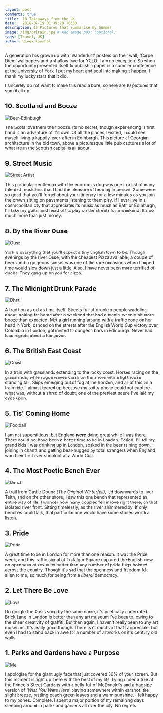 ```yaml
---
layout: post
comments: true
title:  10 Takeaways from the UK
date:   2018-07-19 01:39:20 +0530
description: 10 Pictures that summarise my Summer
image: /img/britain.jpg # Add image post (optional)
tags: [Travel, UK]
author: Vivek Kaushal
---
```

A generation has grown up with ‘Wanderlust’ posters on their wall, ‘Carpe Diem’ wallpapers and a shallow love for YOLO. I am no exception. So when the opportunity presented itself to publish a paper in a summer conference at the University of York, I put my heart and soul into making it happen. I thank my lucky stars that it did.

I sincerely do not want to make this read a bore, so here are 10 pictures that sum it all up:

## 10. Scotland and Booze
![Beer-Edinburgh]({{site.baseurl}}/img/trip/10.jpg)

The Scots love them their booze. Its no secret, though experiencing is first hand is an adventure of it's own. Of all the places I visited, I could see myself living a happily-ever-after in Edinburgh. This picture of Georgian architecture in the old town, above a picturesque little pub captures a lot of what life in the Scottish capital is all about. 

## 9. Street Music
![Street Artist]({{site.baseurl}}/img/trip/9.jpg)

This particular gentleman with the enormous dog was one in a list of many talented musicians that I had the pleasure of hearing in person. Some were so good that you'll forget about your itinerary for a few minutes as you join the crown sitting on pavements listening to them play. If I ever live in a cosmopolitan city that appreciates its music as much as Bath or Edinburgh, I'll take my guitar and head off to play on the streets for a weekend. It's so much more than just money.

## 8. By the River Ouse
![Ouse]({{site.baseurl}}/img/trip/8.jpg)

York is everything that you'll expect a tiny English town to be. Though evenings by the river Ouse, with the cheapest Pizza available, a couple of beers and a gorgeous sunset was one of the rare occasions when I hoped time would slow down just a little. Also, I have never been more terrified of ducks. They gang up on you for pizza.

## 7. The Midnight Drunk Parade
![Dhriti]({{site.baseurl}}/img/trip/7.jpg)

A tradition as old as time itself. Streets full of drunken people waddling about looking for home after a weekend that had a teenie-weenie bit more booze than expected. Met a girl running around with a traffic cone on her head in York, danced on the streets after the English World Cup victory over Colombia in London, got invited to dungeon bars in Edinburgh. Never had less regrets about a hangover.

## 6. The British East Coast
![Coast]({{site.baseurl}}/img/trip/6.jpg)

In a train with grasslands extending to the rocky coast. Horses racing on the grasslands, while rogue waves crash on the shore with a lighthouse standing tall. Ships emerging out of fog at the horizon, and all of this on a train ride. I almost teared up because my shitty phone could not capture what was, without a shred of doubt, one of the prettiest scene I've laid my eyes upon.

## 5. Tis' Coming Home
![Football]({{site.baseurl}}/img/trip/5.jpg)

I am not superstitious, but England ***were*** doing great while I was there. There could not have been a better time to be in London. Period. I'll tell my grand kids I was drinking up in London, soaked in the beer raining down, joining in chants and getting bear-hugged by total strangers when England won their first ever shootout at a World Cup. 

## 4. The Most Poetic Bench Ever
![Bench]({{site.baseurl}}/img/trip/4.jpg)

A trail from Castle Doune *(The Original Winterfell)*, led downwards to river Teith, and on the other shore, I saw this one bench that represented an entire way of life. I wonder how many couples fell in love right there, on that isolated river front. Sitting timelessly, as the river shimmered by. If only benches could talk, that particular one would have some stories worth a listen.

## 3. Pride
![Pride]({{site.baseurl}}/img/trip/3.jpg)

A great time to be in London for more than one reason. It was the Pride week, and this traffic signal at Trafalgar Square captured the English view on openness of sexuality better than any number of pride flags hoisted across the country. Though it's sad that the openness and freedom felt alien to me, so much for being from a *liberal* democracy. 

## 2. Let There Be Love
![Love]({{site.baseurl}}/img/trip/2.jpg)

Do google the Oasis song by the same name, it's poetically underrated. Brick Lane in London is better than any art museum I've been to, owing to the sheer creativity of graffiti. But then again, I haven't really been to any art museums. It's really good though. There isn't much art that I appreciate, but even I had to stand back in awe for a number of artworks on it's century old walls.

## 1. Parks and Gardens have a Purpose
![Me]({{site.baseurl}}/img/trip/1.jpg)

I apologise for the giant ugly face that just covered 36% of your screen. But this moment is right up there with the best of my life. Lying under a tree at the Prince's Street Gardens with a belly full of McDonald's and a bagpipe version of *'Wish You Were Here'* playing somewhere within earshot; the slight breeze, rustling peach green leaves and a warm sunshine. I felt happy to my bones. Complete. I spent a major portion of my remaining days sleeping around in parks and gardens all over the city. No regrets.
